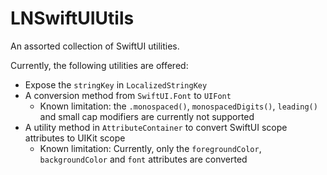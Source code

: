 # LNSwiftUIUtils
An assorted collection of SwiftUI utilities.

Currently, the following utilities are offered:

- Expose the `stringKey` in `LocalizedStringKey`
- A conversion method from `SwiftUI.Font` to `UIFont`
  - Known limitation: the `.monospaced()`, `monospacedDigits()`, `leading()` and small cap modifiers are currently not supported
- A utility method in `AttributeContainer` to convert SwiftUI scope attributes to UIKit scope
  - Known limitation: Currently, only the `foregroundColor`, `backgroundColor` and `font` attributes are converted
